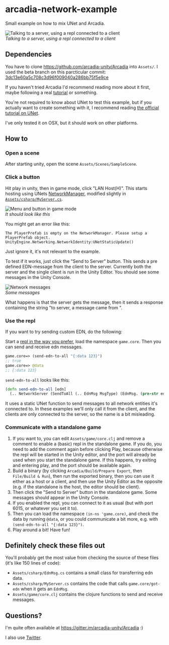 # arcadia-network-example
Small example on how to mix UNet and Arcadia.

![Talking to a server, using a repl connected to a client](https://new.memset.se/5853/ZzRYdnh1VStTUDBJdUE9PQ)\
*Talking to a server, using a repl connected to a client*

## Dependencies
You have to clone https://github.com/arcadia-unity/Arcadia into `Assets/`. I used the beta branch on this parcticular commit: [3dc13e60a5c708c3d96f009040a286bb75f5e9ce](https://github.com/arcadia-unity/Arcadia/commit/3dc13e60a5c708c3d96f009040a286bb75f5e9ce)

If you haven't tried Arcadia I'd recommend reading more about it first, maybe following a real [tutorial](https://github.com/arcadia-unity/Arcadia/wiki/Resources#Tutorials) or something.

You're not required to know about UNet to test this example, but if you actually want to create something with it, I recommend reading [the official tutorial on UNet](https://unity3d.com/learn/tutorials/s/multiplayer-networking).

I've only tested it on OSX, but it should work on other platforms.

## How to
### Open a scene
After starting unity, open the scene `Assets/Scenes/SampleScene`.

### Click a button
Hit play in unity, then in game mode, click "LAN Host(H)". This starts hosting using UNets [NetworkManager](https://docs.unity3d.com/ScriptReference/Networking.NetworkManager.html), modified slightly in [`Assets/csharp/MyServer.cs`](https://github.com/Saikyun/arcadia-network-example/blob/master/Assets/csharp/MyServer.cs).

![Menu and button in game mode](https://new.memset.se/5854/U0h0OGMzVU1kOHZ3OUE9PQ)\
*It should look like this*

You might get an error like this:
```
The PlayerPrefab is empty on the NetworkManager. Please setup a PlayerPrefab object.
UnityEngine.Networking.NetworkIdentity:UNetStaticUpdate()
```
Just ignore it, it's not relevant to the example.

To test if it works, just click the "Send to Server" button. This sends a pre defined EDN-message from the client to the server. Currently both the server and the single client is run in the Unity Editor. You should see some messages in the Unity Console.

![Network messages](https://new.memset.se/5856/L1M5ekp4Tm1KN1VRUXc9PQ)\
*Some messages*

What happens is that the server gets the message, then it sends a response containing the string "to server, a message came from <connection id>".

### Use the repl
If you want to try sending custom EDN, do the following:

Start a [repl in the way you prefer](https://github.com/arcadia-unity/Arcadia/wiki/REPL), load the namespace `game.core`. Then you can send and receive edn messages.
```clojure
game.core=> (send-edn-to-all "{:data 123}")
;; true
game.core=> @data
;; {:data 123}
```
`send-edn-to-all` looks like this:
```clojure
(defn send-edn-to-all [edn]
  (.. NetworkServer (SendToAll (.. EdnMsg MsgType) (EdnMsg. (prn-str edn)))))
```
It uses a static UNet function to send messages to all network entities it's connected to. In these examples we'll only call it from the client, and the clients are only connected to the server, so the name is a bit misleading.

### Communicate with a standalone game
1. If you want to, you can edit `Assets/game/core.clj` and remove a comment to enable a (basic) repl in the standalone game. If you do, you need to add the comment again before clicking Play, because otherwise the repl will be started in the Unity editor, and the port will already be used when you start the standalone game. If this happens, try exiting and entering play, and the port should be available again.
2. Build a binary (by clicking `Arcadia/Build/Prepare Export`, then `File/Build & Run`), then run the exported binary, then you can use it either as a host or a client, and then use the Unity Editor as the opposite (e.g. if the standalone is the host, the editor should be client).
3. Then click the "Send to Server" button in the standalone game. Some messages should appear in the Unity Console.
4. If you enabled the repl, you can connect to it as usual (but with port 6015, or whatever you set it to).
5. Then you can load the namespace `(in-ns 'game.core)`, and check the data by running `@data`, or you could communicate a bit more, e.g. with `(send-edn-to-all "{:data 123}")`.
6. Play around a bit! Have fun!

## Definitely check these files out
You'll probably get the most value from checking the source of these files (it's like 150 lines of code):

* `Assets/csharp/EdnMsg.cs` contains a small class for transferring edn data.
* `Assets/csharp/MyServer.cs` contains the code that calls `game.core/got-edn` when it gets an `EdnMsg`.
* `Assets/game/core.clj` contains the clojure functions to send and receive messages.

## Questions?
I'm quite often available at https://gitter.im/arcadia-unity/Arcadia :)

I also use [Twitter](https://twitter.com/saikyun).
